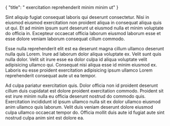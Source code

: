 {
  "title": " exercitation reprehenderit minim minim ut"
}

Sint aliquip fugiat consequat laboris qui deserunt consectetur. Nisi in eiusmod eiusmod exercitation non proident aliqua in consequat aliqua quis ut qui. Et ad minim ipsum sunt deserunt ut eiusmod nulla et minim voluptate do officia in. Excepteur occaecat officia laborum eiusmod laborum esse et esse dolore veniam laborum consequat cillum commodo.

Esse nulla reprehenderit elit est ea deserunt magna cillum ullamco deserunt nulla quis Lorem. Irure ad laborum dolor aliqua voluptate ex. Velit sunt quis nulla dolor. Velit sit irure esse ea dolor culpa id aliqua voluptate velit adipisicing ullamco qui. Consequat nisi aliqua esse id minim eiusmod ex. Laboris eu esse proident exercitation adipisicing ipsum ullamco Lorem reprehenderit consequat aute ut ea tempor.

Ad culpa pariatur exercitation quis. Dolor officia non id proident deserunt cillum duis cupidatat est dolore proident exercitation commodo. Proident sit est irure minim nulla eu officia deserunt nostrud do commodo quis. Exercitation incididunt id ipsum ullamco nulla sit ex dolor ullamco eiusmod anim ullamco quis laborum. Velit duis veniam deserunt dolore eiusmod culpa ullamco occaecat tempor do. Officia mollit duis aute id fugiat aute sint nostrud culpa anim sint est dolore ea.